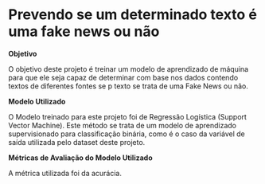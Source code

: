 # Prevendo se um determinado texto é uma fake news ou não

**Objetivo** 

O objetivo deste projeto é treinar um modelo de aprendizado de máquina para que ele seja capaz de determinar com base nos dados contendo textos de diferentes fontes se p texto se trata de uma Fake News ou não.

**Modelo Utilizado**  

O Modelo treinado para este projeto foi de Regressão Logística (Support Vector Machine). Este método se trata de um modelo de aprendizado supervisionado para classificação binária, como é o caso da variável de saída utilizada pelo dataset deste projeto.

**Métricas de Avaliação do Modelo Utilizado** 

A métrica utilizada foi da acurácia.
